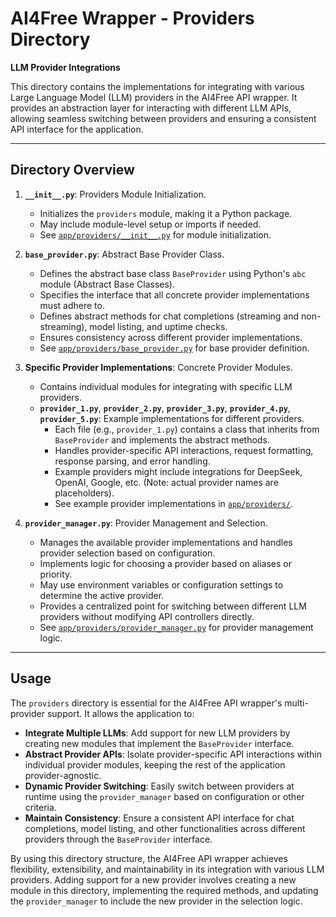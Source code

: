 # AI4Free Wrapper - Providers Directory

**LLM Provider Integrations**

This directory contains the implementations for integrating with various Large Language Model (LLM) providers in the AI4Free API wrapper. It provides an abstraction layer for interacting with different LLM APIs, allowing seamless switching between providers and ensuring a consistent API interface for the application.

---

## Directory Overview

1. **`__init__.py`**: Providers Module Initialization.
   - Initializes the `providers` module, making it a Python package.
   - May include module-level setup or imports if needed.
   - See [`app/providers/__init__.py`](./__init__.py) for module initialization.

2. **`base_provider.py`**: Abstract Base Provider Class.
   - Defines the abstract base class `BaseProvider` using Python's `abc` module (Abstract Base Classes).
   - Specifies the interface that all concrete provider implementations must adhere to.
   - Defines abstract methods for chat completions (streaming and non-streaming), model listing, and uptime checks.
   - Ensures consistency across different provider implementations.
   - See [`app/providers/base_provider.py`](./base_provider.py) for base provider definition.

3. **Specific Provider Implementations**: Concrete Provider Modules.
   - Contains individual modules for integrating with specific LLM providers.
   - **`provider_1.py`**, **`provider_2.py`**, **`provider_3.py`**, **`provider_4.py`**, **`provider_5.py`**: Example implementations for different providers.
     - Each file (e.g., `provider_1.py`) contains a class that inherits from `BaseProvider` and implements the abstract methods.
     - Handles provider-specific API interactions, request formatting, response parsing, and error handling.
     - Example providers might include integrations for DeepSeek, OpenAI, Google, etc. (Note: actual provider names are placeholders).
     - See example provider implementations in [`app/providers/`](./).

4. **`provider_manager.py`**: Provider Management and Selection.
   - Manages the available provider implementations and handles provider selection based on configuration.
   - Implements logic for choosing a provider based on aliases or priority.
   - May use environment variables or configuration settings to determine the active provider.
   - Provides a centralized point for switching between different LLM providers without modifying API controllers directly.
   - See [`app/providers/provider_manager.py`](./provider_manager.py) for provider management logic.

---

## Usage

The `providers` directory is essential for the AI4Free API wrapper's multi-provider support. It allows the application to:

- **Integrate Multiple LLMs**: Add support for new LLM providers by creating new modules that implement the `BaseProvider` interface.
- **Abstract Provider APIs**: Isolate provider-specific API interactions within individual provider modules, keeping the rest of the application provider-agnostic.
- **Dynamic Provider Switching**: Easily switch between providers at runtime using the `provider_manager` based on configuration or other criteria.
- **Maintain Consistency**: Ensure a consistent API interface for chat completions, model listing, and other functionalities across different providers through the `BaseProvider` interface.

By using this directory structure, the AI4Free API wrapper achieves flexibility, extensibility, and maintainability in its integration with various LLM providers. Adding support for a new provider involves creating a new module in this directory, implementing the required methods, and updating the `provider_manager` to include the new provider in the selection logic.
